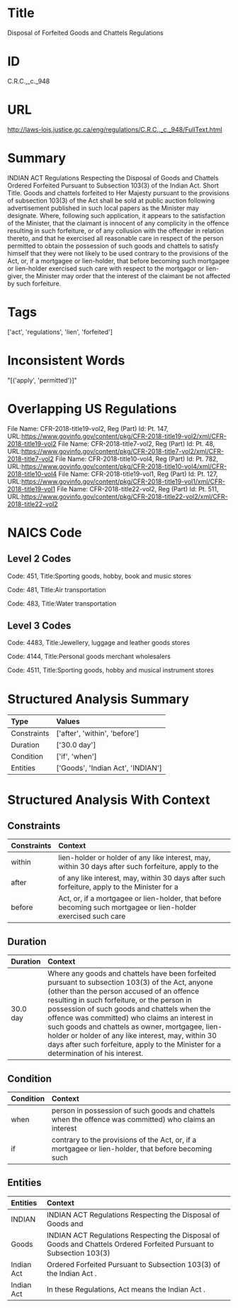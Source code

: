 # Title
Disposal of Forfeited Goods and Chattels Regulations


# ID
C.R.C.,_c._948

# URL
http://laws-lois.justice.gc.ca/eng/regulations/C.R.C.,_c._948/FullText.html


# Summary
INDIAN ACT Regulations Respecting the Disposal of Goods and Chattels Ordered Forfeited Pursuant to Subsection 103(3) of the Indian Act. Short Title.
Goods and chattels forfeited to Her Majesty pursuant to the provisions of subsection 103(3) of the Act shall be sold at public auction following advertisement published in such local papers as the Minister may designate.
Where, following such application, it appears to the satisfaction of the Minister, that the claimant is innocent of any complicity in the offence resulting in such forfeiture, or of any collusion with the offender in relation thereto, and that he exercised all reasonable care in respect of the person permitted to obtain the possession of such goods and chattels to satisfy himself that they were not likely to be used contrary to the provisions of the Act, or, if a mortgagee or lien-holder, that before becoming such mortgagee or lien-holder exercised such care with respect to the mortgagor or lien-giver, the Minister may order that the interest of the claimant be not affected by such forfeiture.


# Tags
['act', 'regulations', 'lien', 'forfeited']


# Inconsistent Words
"[('apply', 'permitted')]"


# Overlapping US Regulations
File Name: CFR-2018-title19-vol2, Reg (Part) Id: Pt. 147, URL:https://www.govinfo.gov/content/pkg/CFR-2018-title19-vol2/xml/CFR-2018-title19-vol2
File Name: CFR-2018-title7-vol2, Reg (Part) Id: Pt. 48, URL:https://www.govinfo.gov/content/pkg/CFR-2018-title7-vol2/xml/CFR-2018-title7-vol2
File Name: CFR-2018-title10-vol4, Reg (Part) Id: Pt. 782, URL:https://www.govinfo.gov/content/pkg/CFR-2018-title10-vol4/xml/CFR-2018-title10-vol4
File Name: CFR-2018-title19-vol1, Reg (Part) Id: Pt. 127, URL:https://www.govinfo.gov/content/pkg/CFR-2018-title19-vol1/xml/CFR-2018-title19-vol1
File Name: CFR-2018-title22-vol2, Reg (Part) Id: Pt. 511, URL:https://www.govinfo.gov/content/pkg/CFR-2018-title22-vol2/xml/CFR-2018-title22-vol2



# NAICS Code
## Level 2 Codes
Code: 451, Title:Sporting goods, hobby, book and music stores

Code: 481, Title:Air transportation

Code: 483, Title:Water transportation




## Level 3 Codes
Code: 4483, Title:Jewellery, luggage and leather goods stores

Code: 4144, Title:Personal goods merchant wholesalers

Code: 4511, Title:Sporting goods, hobby and musical instrument stores







# Structured Analysis Summary
| Type        | Values                            |
|:------------|:----------------------------------|
| Constraints | ['after', 'within', 'before']     |
| Duration    | ['30.0 day']                      |
| Condition   | ['if', 'when']                    |
| Entities    | ['Goods', 'Indian Act', 'INDIAN'] |


# Structured Analysis With Context
 


## Constraints
| Constraints   | Context                                                                                                        |
|:--------------|:---------------------------------------------------------------------------------------------------------------|
| within        | lien-holder or holder of any like interest, may, within 30 days after such forfeiture, apply to the            |
| after         | of any like interest, may, within 30 days after such forfeiture, apply to the Minister for a                   |
| before        | Act, or, if a mortgagee or lien-holder, that before becoming such mortgagee or lien-holder exercised such care |


## Duration
| Duration   | Context                                                                                                                                                                                                                                                                                                                                                                                                                                                                                      |
|:-----------|:---------------------------------------------------------------------------------------------------------------------------------------------------------------------------------------------------------------------------------------------------------------------------------------------------------------------------------------------------------------------------------------------------------------------------------------------------------------------------------------------|
| 30.0 day   | Where any goods and chattels have been forfeited pursuant to subsection 103(3) of the Act, anyone (other than the person accused of an offence resulting in such forfeiture, or the person in possession of such goods and chattels when the offence was committed) who claims an interest in such goods and chattels as owner, mortgagee, lien-holder or holder of any like interest, may, within 30 days after such forfeiture, apply to the Minister for a determination of his interest. |


## Condition
| Condition   | Context                                                                                                |
|:------------|:-------------------------------------------------------------------------------------------------------|
| when        | person in possession of such goods and chattels when the offence was committed) who claims an interest |
| if          | contrary to the provisions of the Act, or, if a mortgagee or lien-holder, that before becoming such    |


## Entities
| Entities   | Context                                                                                                               |
|:-----------|:----------------------------------------------------------------------------------------------------------------------|
| INDIAN     | INDIAN ACT Regulations Respecting the Disposal of Goods and                                                           |
| Goods      | INDIAN ACT Regulations Respecting the Disposal of  Goods and Chattels Ordered Forfeited Pursuant to Subsection 103(3) |
| Indian Act | Ordered Forfeited Pursuant to Subsection 103(3) of the Indian Act .                                                   |
| Indian Act | In these Regulations,  Act  means the   Indian Act  .                                                                 |


